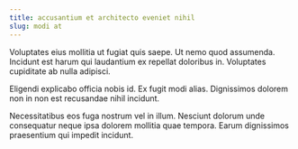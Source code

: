 ```yaml
---
title: accusantium et architecto eveniet nihil
slug: modi at
---
```


Voluptates eius mollitia ut fugiat quis saepe. Ut nemo quod assumenda. Incidunt est harum qui laudantium ex repellat doloribus in. Voluptates cupiditate ab nulla adipisci.

Eligendi explicabo officia nobis id. Ex fugit modi alias. Dignissimos dolorem non in non est recusandae nihil incidunt.

Necessitatibus eos fuga nostrum vel in illum. Nesciunt dolorum unde consequatur neque ipsa dolorem mollitia quae tempora. Earum dignissimos praesentium qui impedit incidunt.
